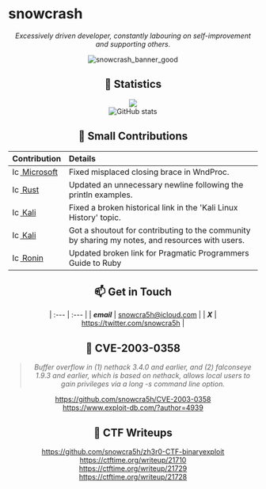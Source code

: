 <!--
**snowcra5h/snowcra5h** is a ✨ _special_ ✨ repository because its `README.md` (this file) appears on your GitHub profile.

Here are some ideas to get you started:

-->
# snowcrash
<div align="center">

*Excessively driven developer, constantly labouring on self-improvement and supporting others.*

  ![snowcrash_banner_good](https://github.com/snowcra5h/snowcra5h/assets/90065760/90234bad-a8d6-4a03-a784-622ccd0c2a54)

## 🧮 Statistics
  ![](https://komarev.com/ghpvc/?username=snowcra5h&color=blue&style=flat)  
![GitHub stats](https://github-readme-stats.vercel.app/api?username=snowcra5h)  

## 🌟 Small Contributions
| Contribution | Details |
| :--- | :--- |
| [<img src="https://user-images.githubusercontent.com/90065760/235228107-b54ad02e-0eca-4fe2-aed9-917f9c4f81ef.png" alt="Icon" width="16" height="16"/> Microsoft](https://github.com/MicrosoftDocs/win32/pull/1551) | Fixed misplaced closing brace in WndProc. |
| [<img src="https://user-images.githubusercontent.com/90065760/235227449-e544793c-d7b6-4e40-b0a7-70d49dbbb788.png" alt="Icon" width="16" height="16" /> Rust](https://github.com/rust-lang/rust-by-example/pull/1694) | Updated an unnecessary newline following the println examples. |
| [<img src="https://user-images.githubusercontent.com/90065760/235226508-e02f6450-e3e8-4725-9c56-c13169f89ee8.png" alt="Icon" width="16" height="16" /> Kali](https://gitlab.com/kalilinux/documentation/kali-docs/-/merge_requests/281/diffs?commit_id=a5eaa90fb34a89ad5bf4d9cc3f4b3e416d91d68c) | Fixed a broken historical link in the 'Kali Linux History' topic. |
| [<img src="https://user-images.githubusercontent.com/90065760/235226508-e02f6450-e3e8-4725-9c56-c13169f89ee8.png" alt="Icon" width="16" height="16" /> Kali](https://www.kali.org/blog/kali-linux-2023-1-release/#community-shout-outs) | Got a shoutout for contributing to the community by sharing my notes, and resources with users. |
| [<img src="https://user-images.githubusercontent.com/90065760/235227703-3b129755-5a2e-4395-9ae7-7c5359129075.png" alt="Icon" width="16" height="16" /> Ronin](https://github.com/ronin-rb/ronin-rb.github.io/pull/20) | Updated broken link for Pragmatic Programmers Guide to Ruby |
  
##  📫 Get in Touch

| :--- | :--- |
| ***email*** | snowcra5h@icloud.com | 
| ***X*** | https://twitter.com/snowcra5h |

## 🐛 CVE-2003-0358
> _Buffer overflow in (1) nethack 3.4.0 and earlier, and (2) falconseye 1.9.3 and earlier, which is based on nethack, allows local users to gain privileges via a long -s command line option._

https://github.com/snowcra5h/CVE-2003-0358  
  https://www.exploit-db.com/?author=4939


## 🏁 CTF Writeups  
  https://github.com/snowcra5h/zh3r0-CTF-binaryexploit  
  https://ctftime.org/writeup/21710  
  https://ctftime.org/writeup/21729  
  https://ctftime.org/writeup/21728  
</div>


